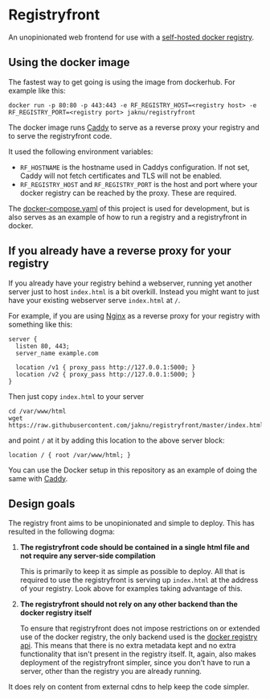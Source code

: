 # Registryfront

An unopinionated web frontend for use with a [self-hosted docker registry](https://docs.docker.com/registry/).

## Using the docker image

The fastest way to get going is using the image from dockerhub. For example like this:

    docker run -p 80:80 -p 443:443 -e RF_REGISTRY_HOST=<registry host> -e RF_REGISTRY_PORT=<registry port> jaknu/registryfront

The docker image runs [Caddy](https://caddyserver.com) to serve as a reverse proxy your registry and to serve the registryfront code.

It used the following environment variables:
  - `RF_HOSTNAME` is the hostname used in Caddys configuration. If not set, Caddy will not fetch certificates and TLS will not be enabled.
  - `RF_REGISTRY_HOST` and `RF_REGISTRY_PORT` is the host and port where your docker registry can be reached by the proxy. These are required.
  
The [docker-compose.yaml](docker-compose.yaml) of this project is used for development, but is also serves as an example of how to run a registry and a registryfront in docker.

## If you already have a reverse proxy for your registry

If you already have your registry behind a webserver, running yet another server just to host `index.html` is a bit overkill. Instead you might want to just have your existing webserver serve `index.html` at `/`.

For example, if you are using [Nginx](https://www.nginx.com) as a reverse proxy for your registry with something like this:

    server {
      listen 80, 443;
      server_name example.com
    
      location /v1 { proxy_pass http://127.0.0.1:5000; }
      location /v2 { proxy_pass http://127.0.0.1:5000; }
    }

Then just copy `index.html` to your server

    cd /var/www/html
    wget https://raw.githubusercontent.com/jaknu/registryfront/master/index.html

and point `/` at it by adding this location to the above server block:

	location / { root /var/www/html; }
    
You can use the Docker setup in this repository as an example of doing the same with [Caddy](https://caddyserver.com/).

## Design goals

The registry front aims to be unopinionated and simple to deploy. This has resulted in the following dogma:

1. **The registryfront code should be contained in a single html file and not require any server-side compilation**

   This is primarily to keep it as simple as possible to deploy. All that is required to use the registryfront is serving up `index.html` at the address of your registry. Look above for examples taking advantage of this.

2. **The registryfront should not rely on any other backend than the docker registry itself**

   To ensure that registryfront does not impose restrictions on or extended use of the docker registry, the only backend used is the [docker registry api](https://docs.docker.com/registry/spec/api/). This means that there is no extra metadata kept and no extra functionality that isn't present in the registry itself. It, again, also makes deployment of the registryfront simpler, since you don't have to run a server, other than the registry you are already running.

  It does rely on content from external cdns to help keep the code simpler.
